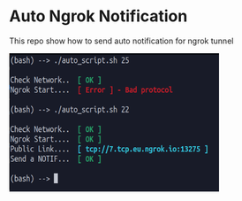 # Auto Ngrok Notification 

This repo show how to send auto notification for ngrok tunnel

<img src="result.png" alt="result" width="380" height="250" >
